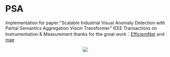 # PSA
Implementation for paper:"Scalable Industrial Visual Anomaly Detection with Partial Semantics Aggregation Vision Transformer"
IEEE Transactions on Instrumentation & Measurement 
thanks for the great work：[EfficientNet]([https://github.com/hq-deng/RD4AD](https://github.com/lukemelas/EfficientNet-PyTorch)) and  [mae](https://github.com/facebookresearch/mae)
<div align="center">
  <img src="https://github.com/hmyao22/PSA/main/PSA.PNG">
</div>
